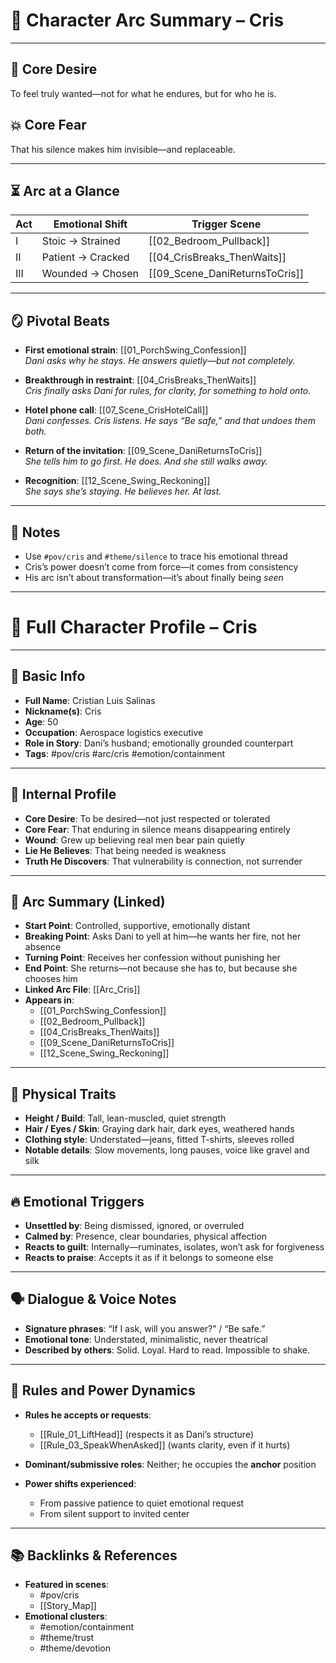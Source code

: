 # 🧠 Character Arc Summary – Cris

---

## 🎯 Core Desire  
To feel truly wanted—not for what he endures, but for who he is.

## 💥 Core Fear  
That his silence makes him invisible—and replaceable.

---

## ⏳ Arc at a Glance

| Act | Emotional Shift | Trigger Scene |
|-----|------------------|---------------|
| I   | Stoic → Strained | [[02_Bedroom_Pullback]] |
| II  | Patient → Cracked | [[04_CrisBreaks_ThenWaits]] |
| III | Wounded → Chosen | [[09_Scene_DaniReturnsToCris]] |

---

## 🪞 Pivotal Beats

- **First emotional strain**: [[01_PorchSwing_Confession]]  
  *Dani asks why he stays. He answers quietly—but not completely.*

- **Breakthrough in restraint**: [[04_CrisBreaks_ThenWaits]]  
  *Cris finally asks Dani for rules, for clarity, for *something* to hold onto.*

- **Hotel phone call**: [[07_Scene_CrisHotelCall]]  
  *Dani confesses. Cris listens. He says “Be safe,” and that undoes them both.*

- **Return of the invitation**: [[09_Scene_DaniReturnsToCris]]  
  *She tells him to go first. He does. And she still walks away.*

- **Recognition**: [[12_Scene_Swing_Reckoning]]  
  *She says she’s staying. He believes her. At last.*

---

## 📌 Notes

- Use `#pov/cris` and `#theme/silence` to trace his emotional thread  
- Cris’s power doesn’t come from force—it comes from consistency  
- His arc isn’t about transformation—it’s about finally being *seen*

---

# 🧾 Full Character Profile – Cris

---

## 🔖 Basic Info

- **Full Name**: Cristian Luis Salinas  
- **Nickname(s)**: Cris  
- **Age**: 50  
- **Occupation**: Aerospace logistics executive  
- **Role in Story**: Dani’s husband; emotionally grounded counterpart  
- **Tags**: #pov/cris #arc/cris #emotion/containment

---

## 🧠 Internal Profile

- **Core Desire**: To be desired—not just respected or tolerated  
- **Core Fear**: That enduring in silence means disappearing entirely  
- **Wound**: Grew up believing real men bear pain quietly  
- **Lie He Believes**: That being needed is weakness  
- **Truth He Discovers**: That vulnerability is connection, not surrender

---

## 🧱 Arc Summary (Linked)

- **Start Point**: Controlled, supportive, emotionally distant  
- **Breaking Point**: Asks Dani to yell at him—he wants her fire, not her absence  
- **Turning Point**: Receives her confession without punishing her  
- **End Point**: She returns—not because she has to, but because she chooses him  
- **Linked Arc File**: [[Arc_Cris]]  
- **Appears in**:  
  - [[01_PorchSwing_Confession]]  
  - [[02_Bedroom_Pullback]]  
  - [[04_CrisBreaks_ThenWaits]]  
  - [[09_Scene_DaniReturnsToCris]]  
  - [[12_Scene_Swing_Reckoning]]

---

## 🧍 Physical Traits

- **Height / Build**: Tall, lean-muscled, quiet strength  
- **Hair / Eyes / Skin**: Graying dark hair, dark eyes, weathered hands  
- **Clothing style**: Understated—jeans, fitted T-shirts, sleeves rolled  
- **Notable details**: Slow movements, long pauses, voice like gravel and silk

---

## 🔥 Emotional Triggers

- **Unsettled by**: Being dismissed, ignored, or overruled  
- **Calmed by**: Presence, clear boundaries, physical affection  
- **Reacts to guilt**: Internally—ruminates, isolates, won’t ask for forgiveness  
- **Reacts to praise**: Accepts it as if it belongs to someone else  

---

## 🗣 Dialogue & Voice Notes

- **Signature phrases**: “If I ask, will you answer?” / “Be safe.”  
- **Emotional tone**: Understated, minimalistic, never theatrical  
- **Described by others**: Solid. Loyal. Hard to read. Impossible to shake.

---

## 🧭 Rules and Power Dynamics

- **Rules he accepts or requests**:  
  - [[Rule_01_LiftHead]] (respects it as Dani’s structure)  
  - [[Rule_03_SpeakWhenAsked]] (wants clarity, even if it hurts)

- **Dominant/submissive roles**: Neither; he occupies the **anchor** position  
- **Power shifts experienced**:  
  - From passive patience to quiet emotional request  
  - From silent support to invited center

---

## 📚 Backlinks & References

- **Featured in scenes**:  
  - #pov/cris  
  - [[Story_Map]]  
- **Emotional clusters**:  
  - #emotion/containment  
  - #theme/trust  
  - #theme/devotion
